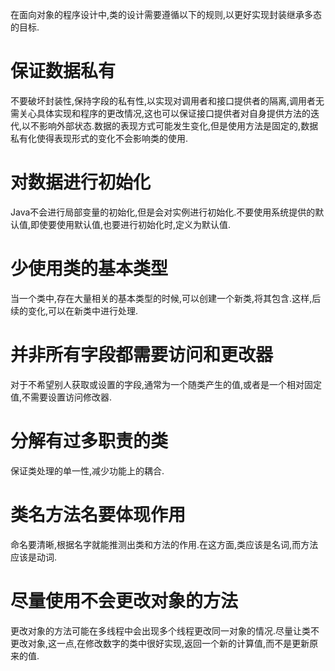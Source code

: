 在面向对象的程序设计中,类的设计需要遵循以下的规则,以更好实现封装继承多态的目标.

# 保证数据私有
不要破坏封装性,保持字段的私有性,以实现对调用者和接口提供者的隔离,调用者无需关心具体实现和程序的更改情况,这也可以保证接口提供者对自身提供方法的迭代,以不影响外部状态.数据的表现方式可能发生变化,但是使用方法是固定的,数据私有化使得表现形式的变化不会影响类的使用.

# 对数据进行初始化
Java不会进行局部变量的初始化,但是会对实例进行初始化.不要使用系统提供的默认值,即使要使用默认值,也要进行初始化时,定义为默认值.

# 少使用类的基本类型
当一个类中,存在大量相关的基本类型的时候,可以创建一个新类,将其包含.这样,后续的变化,可以在新类中进行处理.

# 并非所有字段都需要访问和更改器
对于不希望别人获取或设置的字段,通常为一个随类产生的值,或者是一个相对固定值,不需要设置访问修改器.

# 分解有过多职责的类
保证类处理的单一性,减少功能上的耦合.

# 类名方法名要体现作用
命名要清晰,根据名字就能推测出类和方法的作用.在这方面,类应该是名词,而方法应该是动词.

# 尽量使用不会更改对象的方法
更改对象的方法可能在多线程中会出现多个线程更改同一对象的情况.尽量让类不更改对象,这一点,在修改数字的类中很好实现,返回一个新的计算值,而不是更新原来的值.






